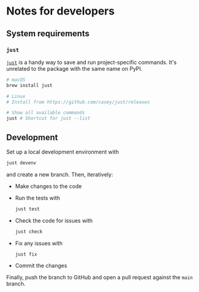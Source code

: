 # Notes for developers

## System requirements

### `just`

[`just`][1] is a handy way to save and run project-specific commands.
It's unrelated to the package with the same name on PyPI.

```sh
# macOS
brew install just

# Linux
# Install from https://github.com/casey/just/releases

# Show all available commands
just # Shortcut for just --list
```

## Development

Set up a local development environment with

```sh
just devenv
```

and create a new branch.
Then, iteratively:

* Make changes to the code
* Run the tests with

  ```sh
  just test
  ```

* Check the code for issues with

  ```sh
  just check
  ```

* Fix any issues with

  ```sh
  just fix
  ```

* Commit the changes

Finally, push the branch to GitHub and open a pull request against the `main` branch.

[1]: https://github.com/casey/just/
